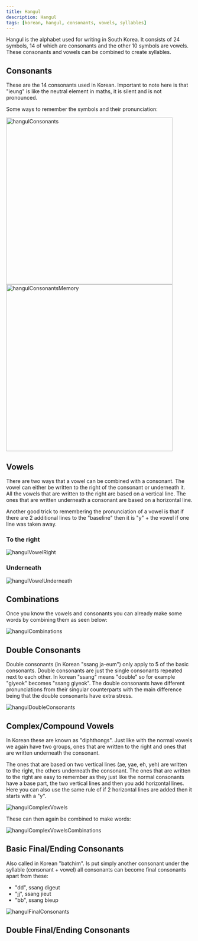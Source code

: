 ```yaml
---
title: Hangul
description: Hangul
tags: [korean, hangul, consonants, vowels, syllables]
---
```


Hangul is the alphabet used for writing in South Korea. It consists of 24 symbols, 14 of which are consonants and the other 10 symbols are vowels. These consonants and vowels can be combined to create syllables.

## Consonants

These are the 14 consonants used in Korean. Important to note here is that "ieung" is like the neutral element in maths, it is silent and is not pronounced.

Some ways to remember the symbols and their pronunciation:

<img src="/img/korean/hangulConsonants.png" alt="hangulConsonants" width="450"/>
<img src="/img/korean/hangulConsonantsMemory.png" alt="hangulConsonantsMemory" width="450"/>

## Vowels

There are two ways that a vowel can be combined with a consonant. The vowel can either be written to the right of the consonant or underneath it. All the vowels that are written to the right are based on a vertical line. The ones that are written underneath a consonant are based on a horizontal line.

Another good trick to remembering the pronunciation of a vowel is that if there are 2 additional lines to the "baseline" then it is "y" + the vowel if one line was taken away.

### To the right

![hangulVowelRight](/img/korean/hangulVowelRight.png)

### Underneath

![hangulVowelUnderneath](/img/korean/hangulVowelUnderneath.png)

## Combinations

Once you know the vowels and consonants you can already make some words by combining them as seen below:

![hangulCombinations](/img/korean/hangulCombinations.png)

## Double Consonants

Double consonants (in Korean "ssang ja-eum") only apply to 5 of the basic consonants. Double consonants are just the single consonants repeated next to each other. In korean "ssang" means "double" so for example "giyeok" becomes "ssang giyeok". The double consonants have different pronunciations from their singular counterparts with the main difference being that the double consonants have extra stress.

![hangulDoubleConsonants](/img/korean/hangulDoubleConsonants.png)

## Complex/Compound Vowels

In Korean these are known as "diphthongs". Just like with the normal vowels we again have two groups, ones that are written to the right and ones that are written underneath the consonant.

The ones that are based on two vertical lines (ae, yae, eh, yeh) are written to the right, the others underneath the consonant. The ones that are written to the right are easy to remember as they just like the normal consonants have a base part, the two vertical lines and then you add horizontal lines. Here you can also use the same rule of if 2 horizontal lines are added then it starts with a "y".

![hangulComplexVowels](/img/korean/hangulComplexVowels.png)

These can then again be combined to make words:

![hangulComplexVowelsCombinations](/img/korean/hangulComplexVowelsCombinations.png)

## Basic Final/Ending Consonants

Also called in Korean "batchim". Is put simply another consonant under the syllable (consonant + vowel) all consonants can become final consonants apart from these:

- "dd", ssang digeut
- "jj", ssang jieut
- "bb", ssang bieup

![hangulFinalConsonants](/img/korean/hangulFinalConsonants.png)

## Double Final/Ending Consonants
